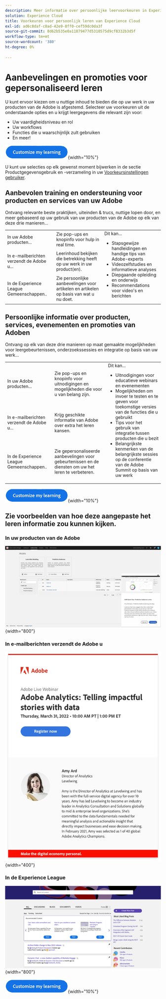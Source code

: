 ```yaml
---
description: Meer informatie over persoonlijke leervoorkeuren in Experience Cloud. Hierdoor kunnen klanten gepersonaliseerde hulp en promoties ontvangen via e-mail, in hun Adobe Experience Cloud-producten en binnen de Adobe Experience League-gemeenschappen op basis van hun verbruiksgegevens.
solution: Experience Cloud
title: Voorkeuren voor persoonlijk leren van Experience Cloud
exl-id: ad6c8daf-c8ad-42e9-8ff0-cef59dc0da3f
source-git-commit: 8d62b535e0a11879477d5310575d9cf8332b3d5f
workflow-type: tm+mt
source-wordcount: '380'
ht-degree: 0%

---
```


# Aanbevelingen en promoties voor gepersonaliseerd leren

U kunt ervoor kiezen om u nuttige inhoud te bieden die op uw werk in uw producten van de Adobe is afgestemd. Selecteer uw voorkeuren uit de onderstaande opties en u krijgt leergegevens die relevant zijn voor:

* Uw vaardigheidsniveau en rol
* Uw workflows
* Functies die u waarschijnlijk zult gebruiken
* En meer!

[![](assets/personalized-learning-customize-learning-button.png)](https://experience.adobe.com/?shell_forceuserconsent=true#/home){width="10%"}

U kunt uw selecties op elk gewenst moment bijwerken in de sectie Productgegevensgebruik en -verzameling in uw [Voorkeursinstellingen gebruiker](https://experience.adobe.com/preferences/).

## Aanbevolen training en ondersteuning voor producten en services van uw Adobe

Ontvang relevante beste praktijken, uiteinden &amp; trucs, nuttige lopen door, en meer gebaseerd op uw gebruik van uw producten van de Adobe op elk van deze drie manieren...

<table>
<tbody>
  <tr>
    <td>In uw Adobe producten...<br></td>
    <td>Zie pop-ups en knopinfo voor hulp in real time.</td>
    <td rowspan="3">Dit kan... <ul><li>Stapsgewijze handleidingen en handige tips van Adobe-experts</li> 
    <li>Videozelfstudies en informatieve analyses</li> 
    <li>Diepgaande opleiding en onderwijs</li> 
    <li>Recommendations voor video's en berichten</li>
    </ul></td>
  </tr>
  <tr>
    <td>In e-mailberichten verzendt de Adobe u...</td>
    <td>Leerinhoud bekijken die betrekking heeft op uw werk in uw product(en).</td>
  </tr>
  <tr>
    <td>In de Experience League Gemeenschappen..</td>
    <td>Zie persoonlijke aanbevelingen voor artikelen en artikelen op basis van wat u nu doet.</td>
  </tr>
</tbody>
</table>

## Persoonlijke informatie over producten, services, evenementen en promoties van Adoben

Ontvang op elk van deze drie manieren op maat gemaakte mogelijkheden voor leergebeurtenissen, onderzoekssessies en integratie op basis van uw werk...

<table>
<tbody>
  <tr>
    <td>In uw Adobe producten...<br></td>
    <td>Zie pop-ups en knopinfo voor uitnodigingen en mogelijkheden die voor u van belang zijn.</td>
    <td rowspan="3">Dit kan... <ul>
    <li>Uitnodigingen voor educatieve webinars en evenementen</li> 
    <li>Mogelijkheden om invoer te testen en te geven voor toekomstige versies van de functies die u gebruikt</li>
    <li>Tips voor het gebruik van integratie tussen producten die u bezit</li> 
    <li>Belangrijkste kenmerken van de belangrijkste sessies op de conferentie van de Adobe Summit op basis van uw werk</li>
    </ul></td>
  </tr>
  <tr>
    <td>In e-mailberichten verzendt de Adobe u...</td>
    <td>Krijg geschikte informatie van Adobe over extra het leren kansen.</td>
  </tr>
  <tr>
    <td>In de Experience League Gemeenschappen..</td>
    <td>Zie gepersonaliseerde aanbevelingen voor gebeurtenissen en de diensten om uw het leren te verbeteren.</td>
  </tr>
</tbody>
</table>


[![](assets/personalized-learning-customize-learning-button.png)](https://experience.adobe.com/?shell_forceuserconsent=true#/home){width="10%"}

## Zie voorbeelden van hoe deze aangepaste het leren informatie zou kunnen kijken.


### In uw producten van de Adobe

![](assets/personalized-learning-in-product.gif){width="800"}



### In e-mailberichten verzendt de Adobe u

![](assets/personalized-learning-email.png){width="400"}



### In de Experience League

![](assets/personalized-learning-communities.png){width="800"}



[![](assets/personalized-learning-customize-learning-button.png)](https://experience.adobe.com/?shell_forceuserconsent=true#/home){width="10%"}
